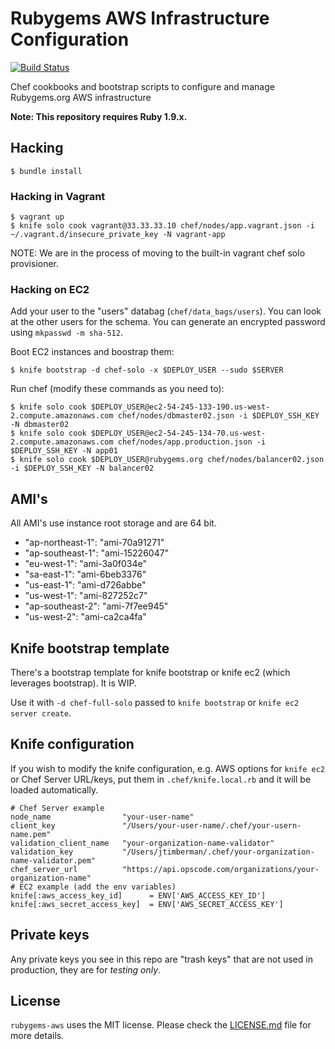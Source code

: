 # Rubygems AWS Infrastructure Configuration

[![Build Status](https://travis-ci.org/rubygems/rubygems-aws.png?branch=master)](https://travis-ci.org/rubygems/rubygems-aws)

Chef cookbooks and bootstrap scripts to configure and manage Rubygems.org AWS infrastructure

**Note: This repository requires Ruby 1.9.x.**

## Hacking

    $ bundle install

### Hacking in Vagrant

    $ vagrant up
    $ knife solo cook vagrant@33.33.33.10 chef/nodes/app.vagrant.json -i ~/.vagrant.d/insecure_private_key -N vagrant-app

NOTE: We are in the process of moving to the built-in vagrant chef solo provisioner.

### Hacking on EC2

Add your user to the "users" databag (`chef/data_bags/users`).
  You can look at the other users for the schema.
  You can generate an encrypted password using `mkpasswd -m sha-512`.

Boot EC2 instances and boostrap them:

    $ knife bootstrap -d chef-solo -x $DEPLOY_USER --sudo $SERVER

Run chef (modify these commands as you need to):

    $ knife solo cook $DEPLOY_USER@ec2-54-245-133-190.us-west-2.compute.amazonaws.com chef/nodes/dbmaster02.json -i $DEPLOY_SSH_KEY -N dbmaster02
    $ knife solo cook $DEPLOY_USER@ec2-54-245-134-70.us-west-2.compute.amazonaws.com chef/nodes/app.production.json -i $DEPLOY_SSH_KEY -N app01
    $ knife solo cook $DEPLOY_USER@rubygems.org chef/nodes/balancer02.json -i $DEPLOY_SSH_KEY -N balancer02

## AMI's

All AMI's use instance root storage and are 64 bit.

* "ap-northeast-1": "ami-70a91271"
* "ap-southeast-1": "ami-15226047"
* "eu-west-1": "ami-3a0f034e"
* "sa-east-1": "ami-6beb3376"
* "us-east-1": "ami-d726abbe"
* "us-west-1": "ami-827252c7"
* "ap-southeast-2": "ami-7f7ee945"
* "us-west-2": "ami-ca2ca4fa"


## Knife bootstrap template

There's a bootstrap template for knife bootstrap or knife ec2 (which
leverages bootstrap). It is WIP.

Use it with `-d chef-full-solo` passed to `knife bootstrap` or
`knife ec2 server create`.

## Knife configuration

If you wish to modify the knife configuration, e.g. AWS options for
`knife ec2` or Chef Server URL/keys, put them in
`.chef/knife.local.rb` and it will be loaded automatically.

    # Chef Server example
    node_name                "your-user-name"
    client_key               "/Users/your-user-name/.chef/your-usern-name.pem"
    validation_client_name   "your-organization-name-validator"
    validation_key           "/Users/jtimberman/.chef/your-organization-name-validator.pem"
    chef_server_url          "https://api.opscode.com/organizations/your-organization-name"
    # EC2 example (add the env variables)
    knife[:aws_access_key_id]      = ENV['AWS_ACCESS_KEY_ID']
    knife[:aws_secret_access_key]  = ENV['AWS_SECRET_ACCESS_KEY']

## Private keys

Any private keys you see in this repo are "trash keys" that are not used in production, they are for *testing only*.


## License

`rubygems-aws` uses the MIT license. Please check the [LICENSE.md](LICENSE.md) file for more details.
